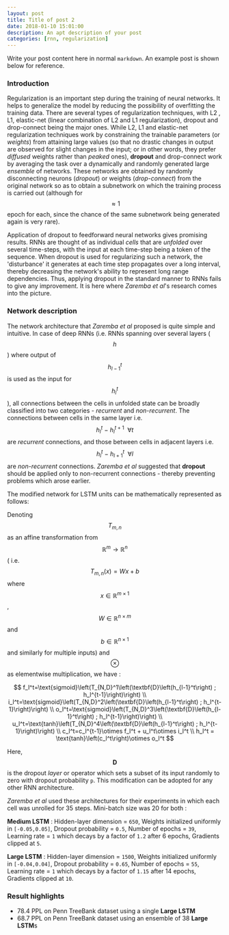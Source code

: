 ```yaml
---
layout: post
title: Title of post 2
date: 2018-01-10 15:01:00
description: An apt description of your post
categories: [rnn, regularization]
---
```


Write your post content here in normal `markdown`. An example post is shown below for reference. 
 
### Introduction
Regularization is an important step during the training of neural networks. It helps to generalize the model by reducing the possibility of overfitting the training data. There are several types of regularization techniques, with L2 , L1, elastic-net (linear combination of L2 and L1 regularization), dropout and drop-connect being the major ones. While L2, L1 and elastic-net regularization techniques work by constraining the trainable parameters (or *weights*) from attaining large values (so that no drastic changes in output are observed for slight changes in the input; or in other words, they prefer *diffused* weights rather than *peaked* ones), **dropout** and drop-connect work by averaging the task over a dynamically and randomly generated large *ensemble* of networks. These networks are obtained by randomly disconnecting neurons (*dropout*) or weights (*drop-connect*) from the original network so as to obtain a subnetwork on which the training process is carried out (although for $$\approx1$$ epoch for each, since the chance of the same subnetwork being generated again is very rare).

Application of dropout to feedforward neural networks gives promising results. RNNs are thought of as individual *cells* that are *unfolded* over several time-steps, with the input at each time-step being a token of the sequence. When dropout is used for regularizing such a network, the 'disturbance' it generates at each time step propagates over a long interval, thereby decreasing the network's ability to represent long range dependencies. Thus, applying dropout in the standard manner to RNNs fails to give any improvement. It is here where *Zaremba et al*'s research comes into the picture.
### Network description
The network architecture that *Zaremba et al* proposed is quite simple and intuitive. In case of deep RNNs (i.e. RNNs spanning over several layers ($$h$$) where output of $$h_{l-1}^{t}$$ is used as the input for $$h_l^t$$), all connections between the cells in unfolded state can be broadly classified into two categories - *recurrent* and *non-recurrent*. The connections between cells in the same layer i.e. $$h_l^t ~-~ h_l^{t+1}~~\forall t$$ are *recurrent* connections, and those between cells in adjacent layers i.e. $$h_l^t ~-~ h_{l+1}^t~~\forall l$$ are *non-recurrent* connections. *Zaremba et al* suggested that **dropout** should be applied only to non-recurrent connections - thereby preventing problems which arose earlier.

The modified network for LSTM units can be mathematically represented as follows:

Denoting $$T_{m,n}$$ as an affine transformation from $$\mathbb{R}^m\rightarrow\mathbb{R}^n$$ ( i.e. $$T_{m,n}(x)=Wx+b$$ where $$x\in\mathbb{R}^{m\times1}$$, $$W\in\mathbb{R}^{n\times m}$$ and $$b\in\mathbb{R}^{n\times1}$$ and similarly for multiple inputs) and $$\otimes$$ as elementwise multiplication, we have :

$$
f_l^t=\text{sigmoid}\left(T_{N,D}^1\left(\textbf{D}\left(h_{l-1}^t\right) ; h_l^{t-1}\right)\right) \\
i_l^t=\text{sigmoid}\left(T_{N,D}^2\left(\textbf{D}\left(h_{l-1}^t\right) ; h_l^{t-1}\right)\right) \\
o_l^t=\text{sigmoid}\left(T_{N,D}^3\left(\textbf{D}\left(h_{l-1}^t\right) ; h_l^{t-1}\right)\right) \\
u_l^t=\text{tanh}\left(T_{N,D}^4\left(\textbf{D}\left(h_{l-1}^t\right) ; h_l^{t-1}\right)\right) \\
c_l^t=c_l^{t-1}\otimes f_l^t + u_l^t\otimes i_l^t \\
h_l^t = \text{tanh}\left(c_l^t\right)\otimes o_l^t
$$

Here, $$\textbf{D}$$ is the dropout *layer* or operator which sets a subset of its input randomly to zero with dropout probability `p`. This modification can be adopted for any other RNN architecture.

*Zaremba et al* used these architectures for their experiments in which each cell was unrolled for 35 steps. Mini-batch size was 20 for both :

**Medium LSTM** :
Hidden-layer dimension = `650`,
Weights initialized uniformly in `[-0.05,0.05]`,
Dropout probability = `0.5`,
Number of epochs = `39`,
Learning rate = `1` which decays by a factor of `1.2` after 6 epochs,
Gradients clipped at `5`.

**Large LSTM** :
Hidden-layer dimension = `1500`,
Weights initialized uniformly in `[-0.04,0.04]`,
Dropout probability = `0.65`,
Number of epochs = `55`,
Learning rate = `1` which decays by a factor of `1.15` after 14 epochs,
Gradients clipped at `10`.
### Result highlights
* 78.4 PPL on Penn TreeBank dataset using a single **Large LSTM**
* 68.7 PPL on Penn TreeBank dataset using an ensemble of 38 **Large LSTM**s
